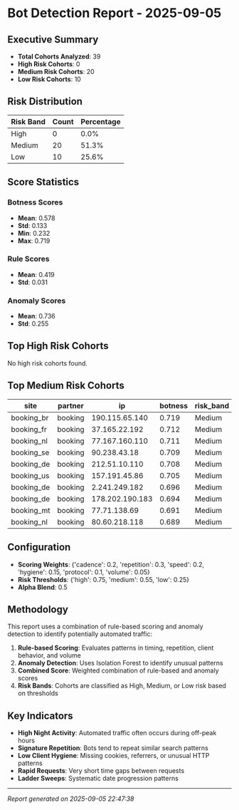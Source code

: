 # Bot Detection Report - 2025-09-05

## Executive Summary

- **Total Cohorts Analyzed**: 39
- **High Risk Cohorts**: 0
- **Medium Risk Cohorts**: 20
- **Low Risk Cohorts**: 10

## Risk Distribution

| Risk Band | Count | Percentage |
|-----------|-------|------------|
| High      | 0 | 0.0% |
| Medium    | 20 | 51.3% |
| Low       | 10 | 25.6% |

## Score Statistics

### Botness Scores
- **Mean**: 0.578
- **Std**: 0.133
- **Min**: 0.232
- **Max**: 0.719

### Rule Scores
- **Mean**: 0.419
- **Std**: 0.031

### Anomaly Scores
- **Mean**: 0.736
- **Std**: 0.255

## Top High Risk Cohorts

No high risk cohorts found.

## Top Medium Risk Cohorts

| site | partner | ip | botness | risk_band | n_events | night_share | top_signature_share | ladder_sweep |
| --- | --- | --- | --- | --- | --- | --- | --- | --- |
| booking_br | booking | 190.115.65.140 | 0.719 | Medium | 5 | 100.0 | 0.0 | False |
| booking_fr | booking | 37.165.22.192 | 0.712 | Medium | 5 | 100.0 | 0.0 | False |
| booking_nl | booking | 77.167.160.110 | 0.711 | Medium | 5 | 100.0 | 0.0 | False |
| booking_se | booking | 90.238.43.18 | 0.709 | Medium | 5 | 100.0 | 0.0 | False |
| booking_de | booking | 212.51.10.110 | 0.708 | Medium | 5 | 100.0 | 0.0 | False |
| booking_us | booking | 157.191.45.86 | 0.705 | Medium | 5 | 100.0 | 0.0 | False |
| booking_de | booking | 2.241.249.182 | 0.696 | Medium | 5 | 100.0 | 0.0 | False |
| booking_de | booking | 178.202.190.183 | 0.694 | Medium | 5 | 100.0 | 0.0 | False |
| booking_mt | booking | 77.71.138.69 | 0.691 | Medium | 5 | 100.0 | 0.0 | False |
| booking_nl | booking | 80.60.218.118 | 0.689 | Medium | 6 | 100.0 | 0.0 | False |

## Configuration

- **Scoring Weights**: {'cadence': 0.2, 'repetition': 0.3, 'speed': 0.2, 'hygiene': 0.15, 'protocol': 0.1, 'volume': 0.05}
- **Risk Thresholds**: {'high': 0.75, 'medium': 0.55, 'low': 0.25}
- **Alpha Blend**: 0.5

## Methodology

This report uses a combination of rule-based scoring and anomaly detection to identify potentially automated traffic:

1. **Rule-based Scoring**: Evaluates patterns in timing, repetition, client behavior, and volume
2. **Anomaly Detection**: Uses Isolation Forest to identify unusual patterns
3. **Combined Score**: Weighted combination of rule-based and anomaly scores
4. **Risk Bands**: Cohorts are classified as High, Medium, or Low risk based on thresholds

## Key Indicators

- **High Night Activity**: Automated traffic often occurs during off-peak hours
- **Signature Repetition**: Bots tend to repeat similar search patterns
- **Low Client Hygiene**: Missing cookies, referrers, or unusual HTTP patterns
- **Rapid Requests**: Very short time gaps between requests
- **Ladder Sweeps**: Systematic date progression patterns

---
*Report generated on 2025-09-05 22:47:38*
